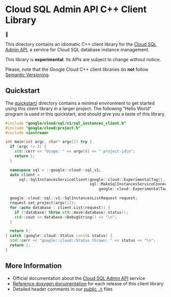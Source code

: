 # Cloud SQL Admin API C++ Client Library

:construction:

This directory contains an idiomatic C++ client library for the
[Cloud SQL Admin API][cloud-service-docs], a service for Cloud SQL database
instance management.

This library is **experimental**. Its APIs are subject to change without notice.

Please, note that the Google Cloud C++ client
libraries do **not** follow [Semantic Versioning](https://semver.org/).

## Quickstart

The [quickstart/](quickstart/README.md) directory contains a minimal environment
to get started using this client library in a larger project. The following
"Hello World" program is used in this quickstart, and should give you a taste of
this library.

<!-- inject-quickstart-start -->

```cc
#include "google/cloud/sql/v1/sql_instances_client.h"
#include "google/cloud/project.h"
#include <iostream>

int main(int argc, char* argv[]) try {
  if (argc != 2) {
    std::cerr << "Usage: " << argv[0] << " project-id\n";
    return 1;
  }

  namespace sql = ::google::cloud::sql_v1;
  auto client =
      sql::SqlInstancesServiceClient(google::cloud::ExperimentalTag{},
                                     sql::MakeSqlInstancesServiceConnectionRest(
                                         google::cloud::ExperimentalTag{}));

  google::cloud::sql::v1::SqlInstancesListRequest request;
  request.set_project(argv[1]);
  for (auto database : client.List(request)) {
    if (!database) throw std::move(database).status();
    std::cout << database->DebugString() << "\n";
  }

  return 0;
} catch (google::cloud::Status const& status) {
  std::cerr << "google::cloud::Status thrown: " << status << "\n";
  return 1;
}
```

<!-- inject-quickstart-end -->

## More Information

- Official documentation about the [Cloud SQL Admin API][cloud-service-docs] service
- [Reference doxygen documentation][doxygen-link] for each release of this
  client library
- Detailed header comments in our [public `.h`][source-link] files

[cloud-service-docs]: https://cloud.google.com/sql
[doxygen-link]: https://cloud.google.com/cpp/docs/reference/sql/latest/
[source-link]: https://github.com/googleapis/google-cloud-cpp/tree/main/google/cloud/sql
